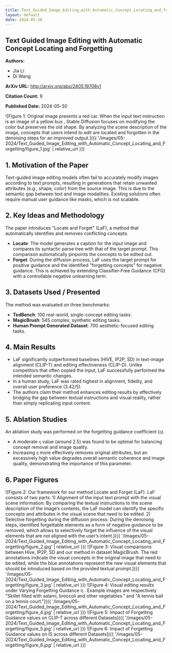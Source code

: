 ```yaml
---
title: Text_Guided_Image_Editing_with_Automatic_Concept_Locating_and_Forgetting
layout: default
date: 2024-05-30
---
```

## Text Guided Image Editing with Automatic Concept Locating and Forgetting
**Authors:**
- Jia Li
- Di Wang

**ArXiv URL:** http://arxiv.org/abs/2405.19708v1

**Citation Count:** 9

**Published Date:** 2024-05-30

![Figure 1: Original image presents a red car. When the input text instruction is an image of a yellow bus , Stable Diffusion focuses on modifying the color but preserves the old shape. By analyzing the scene description of the image, concepts that users intend to edit are located and forgotten in the denoising steps for an improved output.]({{ '/images/05-2024/Text_Guided_Image_Editing_with_Automatic_Concept_Locating_and_Forgetting/figure_1.jpg' | relative_url }})
## 1. Motivation of the Paper
Text-guided image editing models often fail to accurately modify images according to text prompts, resulting in generations that retain unwanted attributes (e.g., shape, color) from the source image. This is due to the semantic gap between text and image modalities. Existing solutions often require manual user guidance like masks, which is not scalable.

## 2. Key Ideas and Methodology
The paper introduces "Locate and Forget" (LaF), a method that automatically identifies and removes conflicting concepts.
*   **Locate**: The model generates a caption for the input image and compares its syntactic parse tree with that of the target prompt. This comparison automatically pinpoints the concepts to be edited out.
*   **Forget**: During the diffusion process, LaF uses the target prompt for positive guidance and the identified "forgetting concepts" for negative guidance. This is achieved by extending Classifier-Free Guidance (CFG) with a controllable negative unlearning term.

## 3. Datasets Used / Presented
The method was evaluated on three benchmarks:
*   **TedBench**: 100 real-world, single-concept editing tasks.
*   **MagicBrush**: 545 complex, synthetic editing tasks.
*   **Human Prompt Generated Dataset**: 700 aesthetic-focused editing tasks.

## 4. Main Results
*   LaF significantly outperformed baselines (HIVE, IP2P, SD) in text-image alignment (CLIP-T) and editing effectiveness (CLIP-D). Unlike competitors that often copied the input, LaF successfully performed the intended semantic changes.
*   In a human study, LaF was rated highest in alignment, fidelity, and overall user preference (3.42/5).
*   The authors claim their method enhances editing results by effectively bridging the gap between textual instructions and visual reality, rather than simply replicating input content.

## 5. Ablation Studies
An ablation study was performed on the forgetting guidance coefficient (`η`).
*   A moderate `η` value (around 2.5) was found to be optimal for balancing concept removal and image quality.
*   Increasing `η` more effectively removes original attributes, but an excessively high value degrades overall semantic coherence and image quality, demonstrating the importance of this parameter.

## 6. Paper Figures
![Figure 2: Our framework for our method Locate and Forget (LaF). LaF consists of two parts: 1) Alignment of the input text prompt with the visual scene information: By comparing the textual instructions to the scene description of the image’s contents, the LaF model can identify the specific concepts and attributes in the visual scene that need to be edited. 2) Selective forgetting during the diffusion process: During the denoising steps, identified forgettable elements as a form of negative guidance to be removed, which allows to selectively forget the influence of the visual elements that are not aligned with the user’s intent.]({{ '/images/05-2024/Text_Guided_Image_Editing_with_Automatic_Concept_Locating_and_Forgetting/figure_2.jpg' | relative_url }})
![Figure 3: Visual comparisons between Hive, IP2P, SD and our method in dataset MagicBrush. The red annotations indicate the visual concepts in the original image that need to be edited, while the blue annotations represent the new visual elements that should be introduced based on the provided textual prompt.]({{ '/images/05-2024/Text_Guided_Image_Editing_with_Automatic_Concept_Locating_and_Forgetting/figure_3.jpg' | relative_url }})
![Figure 4: Visual editing results under Varying Forgetting Guidance η . Example images are respectively "Skillet filled with salami, broccoli and other vegetables." and "A tennis ball on a tennis court."]({{ '/images/05-2024/Text_Guided_Image_Editing_with_Automatic_Concept_Locating_and_Forgetting/figure_4.jpg' | relative_url }})
![Figure 5: Impact of Forgetting Guidance values on CLIP-T across different Datasets]({{ '/images/05-2024/Text_Guided_Image_Editing_with_Automatic_Concept_Locating_and_Forgetting/figure_5.jpg' | relative_url }})
![Figure 6: Impact of Forgetting Guidance values on IS across different Datasets]({{ '/images/05-2024/Text_Guided_Image_Editing_with_Automatic_Concept_Locating_and_Forgetting/figure_6.jpg' | relative_url }})
